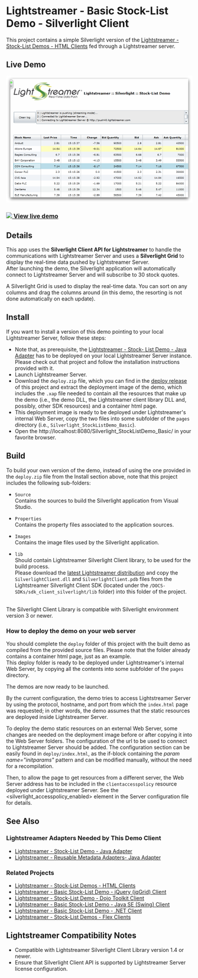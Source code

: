 # Lightstreamer - Basic Stock-List Demo - Silverlight Client 

<!-- START DESCRIPTION lightstreamer-example-stocklist-client-silverlight -->

This project contains a simple Silverlight version of the [Lightstreamer - Stock-List Demos - HTML Clients](https://github.com/Lightstreamer/Lightstreamer-example-Stocklist-client-javascript) fed through a Lightstreamer server.

## Live Demo

[![screenshot](screen_silverlight_large.png)](http://demos.lightstreamer.com/Silverlight_StockListDemo)<br>
### [![](http://demos.lightstreamer.com/site/img/play.png) View live demo](http://demos.lightstreamer.com/Silverlight_StockListDemo)<br>

## Details

This app uses the <b>Silverlight Client API for Lightstreamer</b> to handle the communications with Lightstreamer Server and uses a <b>Silverlight Grid</b> to display the real-time data pushed by Lightstreamer Server.<br>
After launching the demo, the Silverlight application will automatically connect to Lightstreamer Server and will subscribe to 30 stock quotes.<br>

A Silverlight Grid is used to display the real-time data. You can sort on any columns and drag the columns around (in this demo, the resorting is not done automatically on each update).

<!-- END DESCRIPTION lightstreamer-example-stocklist-client-silverlight -->

## Install

If you want to install a version of this demo pointing to your local Lightstreamer Server, follow these steps:

* Note that, as prerequisite, the [Lightstreamer - Stock- List Demo - Java Adapter](https://github.com/Lightstreamer/Lightstreamer-example-Stocklist-adapter-java) has to be deployed on your local Lightstreamer Server instance. Please check out that project and follow the installation instructions provided with it.
* Launch Lightstreamer Server.
* Download the `deploy.zip` file, which you can find in the [deploy release](https://github.com/Lightstreamer/Lightstreamer-example-StockList-client-silverlight/releases) of this project and extract the deployment image of the demo, which includes the `.xap` file needed to contain all the resources that make up the demo (i.e., the demo DLL, the Lightstreamer client library DLL and, possibly, other SDK resources) and a container html page.
* This deployment image is ready to be deployed under Lightstreamer's internal Web Server, copy the two files into some subfolder of the `pages` directory (i.e., `Silverlight_StockListDemo_Basic`).<br>
* Open the http://localhost:8080/Silverlight_StockListDemo_Basic/ in your favorite browser.

## Build

To build your own version of the demo, instead of using the one provided in the `deploy.zip` file from the Install section above, note that this project includes the following sub-folders:
* `Source`<br>
  Contains the sources to build the Silverlight application from Visual Studio.

* `Properties`<br>
  Contains the property files associated to the application sources.
  
* `Images`<br>
  Contains the image files used by the Silverlight application.

* `lib`<br>
  Should contain Lightstreamer Silverlight Client library, to be used for the build process.<br>
  Please download the [latest Lightstreamer distribution](http://www.lightstreamer.com/download) and copy the `SilverlightClient.dll` and `SilverlightClient.pdb` files from the Lightstreamer Silverlight Client SDK (located under the `/DOCS-SDKs/sdk_client_silverlight/lib` folder) into this folder of the project.
  
<br>
The Silverlight Client Library is compatible with Silverlight environment version 3 or newer.

### How to deploy the demo on your web server

You should complete the `deploy` folder of this project with the built demo as compiled from the provided source files. Please note that the folder already contains a container html page, just as an example.<br>
This deploy folder is ready to be deployed under Lightstreamer's internal Web Server, by copying all the contents into some subfolder of the `pages` directory.

The demos are now ready to be launched.

By the current configuration, the demo tries to access Lightstreamer Server by using the protocol, hostname, and port from which the `index.html` page was requested; in other words, the demo assumes that the static resources are deployed inside Lightstreamer Server.<br>

To deploy the demo static resources on an external Web Server, some changes are needed on the deployment image before or after copying it into the Web Server folders.
The configuration of the url to be used to connect to Lightstreamer Server should be added. The configuration section can be easily found in `deploy/index.html`, as the if-block containing the *param name="initparams"* pattern and can be modified manually, without the need for a recompilation.<br>

Then, to allow the page to get resources from a different server, the Web Server address has to be included in the `clientaccesspolicy` resource deployed under Lightstreamer Server. See the <silverlight_accesspolicy_enabled> element in the Server configuration file for details.

## See Also

### Lightstreamer Adapters Needed by This Demo Client

<!-- START RELATED_ENTRIES -->
* [Lightstreamer - Stock-List Demo - Java Adapter](https://github.com/Lightstreamer/Lightstreamer-example-Stocklist-adapter-java)
* [Lightstreamer - Reusable Metadata Adapters- Java Adapter](https://github.com/Lightstreamer/Lightstreamer-example-ReusableMetadata-adapter-java)

<!-- END RELATED_ENTRIES -->

### Related Projects

* [Lightstreamer - Stock-List Demos - HTML Clients](https://github.com/Lightstreamer/Lightstreamer-example-Stocklist-client-javascript)
* [Lightstreamer - Basic Stock-List Demo - jQuery (jqGrid) Client](https://github.com/Lightstreamer/Lightstreamer-example-StockList-client-jquery)
* [Lightstreamer - Stock-List Demo - Dojo Toolkit Client](https://github.com/Lightstreamer/Lightstreamer-example-StockList-client-dojo)
* [Lightstreamer - Basic Stock-List Demo - Java SE (Swing) Client](https://github.com/Lightstreamer/Lightstreamer-example-StockList-client-java)
* [Lightstreamer - Basic Stock-List Demo - .NET Client](https://github.com/Lightstreamer/Lightstreamer-example-StockList-client-dotnet)
* [Lightstreamer - Stock-List Demos - Flex Clients](https://github.com/Lightstreamer/Lightstreamer-example-StockList-client-flex)

## Lightstreamer Compatibility Notes

* Compatible with Lightstreamer Silverlight Client Library version 1.4 or newer.
* Ensure that Silverlight Client API is supported by Lightstreamer Server license configuration.

